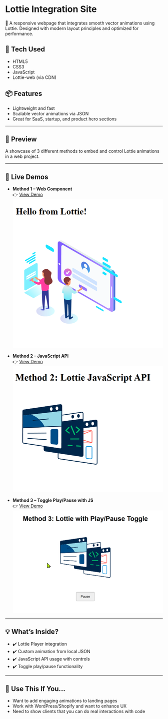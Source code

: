 # Lottie Integration Site

🎨 A responsive webpage that integrates smooth vector animations using Lottie. Designed with modern layout principles and optimized for performance.

## 🔧 Tech Used
- HTML5
- CSS3
- JavaScript
- Lottie-web (via CDN)

## 📦 Features
- Lightweight and fast
- Scalable vector animations via JSON
- Great for SaaS, startup, and product hero sections

---

## 📸 Preview

A showcase of 3 different methods to embed and control Lottie animations in a web project.

---

## 🔗 Live Demos

- **Method 1 – Web Component**  
  👉 [View Demo](https://itz-akhilesh.github.io/lottie-integration-site/index.html)  
  ![Method 1 Screenshot](assets/screenshot-method-1.png)

- **Method 2 – JavaScript API**  
  👉 [View Demo](https://itz-akhilesh.github.io/lottie-integration-site/method-2-js-api.html)  
  ![Method 2 Screenshot](assets/screenshot-method-2.png)

- **Method 3 – Toggle Play/Pause with JS**  
  👉 [View Demo](https://itz-akhilesh.github.io/lottie-integration-site/method-3-toggle.html)  
  ![Method 3 Screenshot](assets/screenshot-method-3.png)

---

## 💡 What’s Inside?

- ✔️ Lottie Player integration
- ✔️ Custom animation from local JSON
- ✔️ JavaScript API usage with controls
- ✔️ Toggle play/pause functionality

---

## 📌 Use This If You...

- Want to add engaging animations to landing pages
- Work with WordPress/Shopify and want to enhance UX
- Need to show clients that you can do real interactions with code
